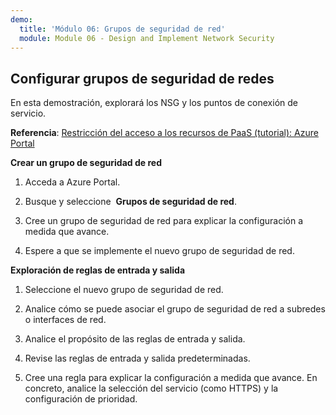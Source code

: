 ```yaml
---
demo:
  title: 'Módulo 06: Grupos de seguridad de red'
  module: Module 06 - Design and Implement Network Security
---
```

## Configurar grupos de seguridad de redes

En esta demostración, explorará los NSG y los puntos de conexión de servicio.

**Referencia**: [Restricción del acceso a los recursos de PaaS (tutorial): Azure Portal](https://docs.microsoft.com/azure/virtual-network/tutorial-restrict-network-access-to-resources)

**Crear un grupo de seguridad de red**

1. Acceda a Azure Portal.

1. Busque y seleccione  **Grupos de seguridad de red**.

1. Cree un grupo de seguridad de red para explicar la configuración a medida que avance. 
 
1. Espere a que se implemente el nuevo grupo de seguridad de red.

**Exploración de reglas de entrada y salida**

1. Seleccione el nuevo grupo de seguridad de red.

1. Analice cómo se puede asociar el grupo de seguridad de red a subredes o interfaces de red.

1. Analice el propósito de las reglas de entrada y salida.  

1. Revise las reglas de entrada y salida predeterminadas. 

1. Cree una regla para explicar la configuración a medida que avance. En concreto, analice la selección del servicio (como HTTPS) y la configuración de prioridad. 

